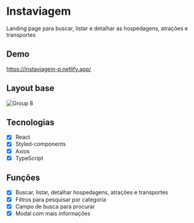 
# Instaviagem

Landing page para buscar, listar e detalhar as hospedagens, atrações e transportes

## Demo

https://instaviagem-p.netlify.app/

## Layout base

![Group 8](https://user-images.githubusercontent.com/41484638/185275672-9920e566-0fa7-448f-8d8a-0ca847b41cd6.png)



## Tecnologias 

- [x] React
- [x] Styled-components
- [x] Axios
- [x] TypeScript

## Funções  
- [x] Buscar, listar, detalhar hospedagens, atrações e transportes
- [x] Filtros para pesquisar por categoria
- [x] Campo de busca para procurar
- [x] Modal com mais informações
